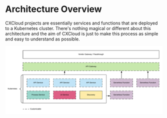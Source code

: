 # Architecture Overview

CXCloud projects are essentially services and functions that are deployed to a Kubernetes cluster. There's nothing magical or different about this architecture and the aim of CXCloud is just to make this process as simple and easy to understand as possible.

![](.gitbook/assets/architecture-v2.png)

